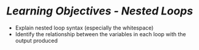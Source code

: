 # ***Learning Objectives - Nested Loops***
- Explain nested loop syntax (especially the whitespace)
- Identify the relationship between the variables in each loop with the output produced